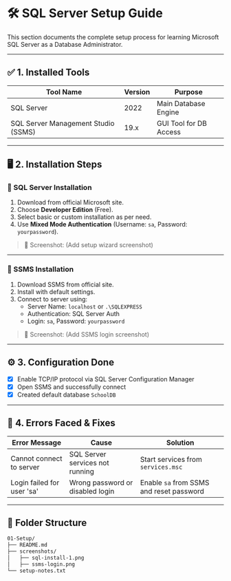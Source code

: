 # 🛠️ SQL Server Setup Guide

This section documents the complete setup process for learning Microsoft SQL Server as a Database Administrator.

---

## ✅ 1. Installed Tools

| Tool Name            | Version | Purpose                        |
|---------------------|---------|--------------------------------|
| SQL Server          | 2022    | Main Database Engine           |
| SQL Server Management Studio (SSMS) | 19.x     | GUI Tool for DB Access         |

---

## 🖥️ 2. Installation Steps

### 🔹 SQL Server Installation
1. Download from official Microsoft site.
2. Choose **Developer Edition** (Free).
3. Select basic or custom installation as per need.
4. Use **Mixed Mode Authentication** (Username: `sa`, Password: `yourpassword`).

> 📸 Screenshot: (Add setup wizard screenshot)

---

### 🔹 SSMS Installation
1. Download SSMS from official site.
2. Install with default settings.
3. Connect to server using:
   - Server Name: `localhost` or `.\SQLEXPRESS`
   - Authentication: SQL Server Auth
   - Login: `sa`, Password: `yourpassword`

> 📸 Screenshot: (Add SSMS login screenshot)

---

## ⚙️ 3. Configuration Done

- [x] Enable TCP/IP protocol via SQL Server Configuration Manager
- [x] Open SSMS and successfully connect
- [x] Created default database `SchoolDB`

---

## 🧯 4. Errors Faced & Fixes

| Error Message | Cause | Solution |
|---------------|-------|----------|
| Cannot connect to server | SQL Server services not running | Start services from `services.msc` |
| Login failed for user 'sa' | Wrong password or disabled login | Enable `sa` from SSMS and reset password |

---

## 📂 Folder Structure

```bash
01-Setup/
├── README.md
├── screenshots/
│   ├── sql-install-1.png
│   ├── ssms-login.png
└── setup-notes.txt


